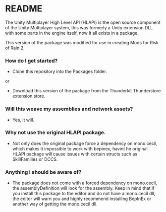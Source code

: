 # README #

The Unity Multiplayer High Level API (HLAPI) is the open source component of the Unity Multiplayer system,
this was formerly a Unity extension DLL with some parts in the engine itself, now it all exists in a package.

This version of the package was modified for use in creating Mods for Risk of Rain 2.

### How do I get started? ###

* Clone this repository into the Packages folder.

or

* Download this version of the package from the Thunderkit Thunderstore extension store.

### Will this weave my assemblies and network assets?

* Yes, it will.

### Why not use the original HLAPI package.

* Not only does the original package force a dependency on mono.cecil, which makes it impossible to work with bepinex, havint he original HLAPI package will cause issues with certain structs such as SkillFamilies or DCCS.

### Anything i should be aware of?

* The package does not come with a forced dependency on mono.cecil, the assemblyDefinition will look for the assembly. Keep in mind that if you install this package to the editor and do not have a mono.cecil dll, the editor will warn you and highly recommend installing BepInEx or another way of getting the mono.cecil dll.